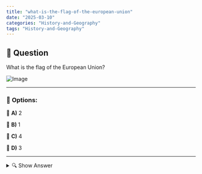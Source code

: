 ```yaml
---
title: "what-is-the-flag-of-the-european-union"
date: "2025-03-10"
categories: "History-and-Geography"
tags: "History-and-Geography"
---
```


## 📌 **Question**

What is the flag of the European Union?

![Image](https://www.einbuergerungstest-online.de/img/fragen/226.png)

---

### 📝 **Options:**

🔘 **A)** 2

🔘 **B)** 1

🔘 **C)** 4

🔘 **D)** 3

---

<details>
  <summary>🔍 Show Answer</summary>

  <p>
💡  <b>Correct Answer:</b>  a
  </p>
  <p>
    📖<b>Explanation:</b>
    The flag of the European Union symbolises unity and cooperation between the Member States. It consists of an azure background with a circle of twelve golden, five-pointed stars. The stars are evenly arranged and represent perfection and harmony. The number twelve stands for completeness and has no direct connection to the number of member countries. This flag is used at official EU events and in the institutions of the Union.
  </p>
</details>
